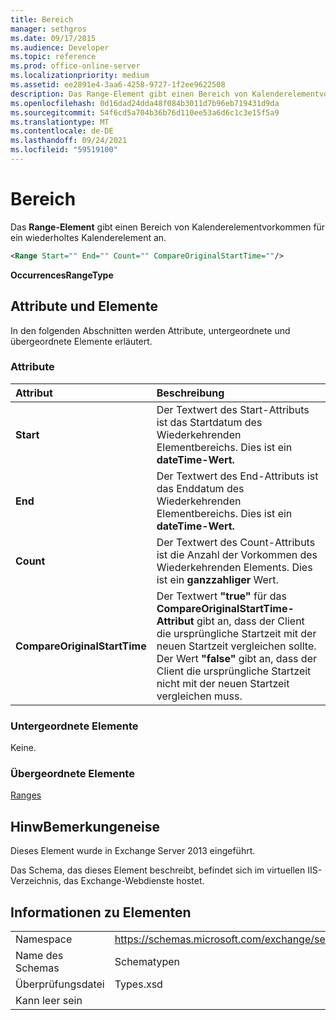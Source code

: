 ```yaml
---
title: Bereich
manager: sethgros
ms.date: 09/17/2015
ms.audience: Developer
ms.topic: reference
ms.prod: office-online-server
ms.localizationpriority: medium
ms.assetid: ee2891e4-3aa6-4258-9727-1f2ee9622508
description: Das Range-Element gibt einen Bereich von Kalenderelementvorkommen für ein wiederholtes Kalenderelement an.
ms.openlocfilehash: 0d16dad24dda48f084b3011d7b96eb719431d9da
ms.sourcegitcommit: 54f6cd5a704b36b76d110ee53a6d6c1c3e15f5a9
ms.translationtype: MT
ms.contentlocale: de-DE
ms.lasthandoff: 09/24/2021
ms.locfileid: "59519100"
---
```

# <a name="range"></a>Bereich

Das **Range-Element** gibt einen Bereich von Kalenderelementvorkommen für ein wiederholtes Kalenderelement an. 
  
```XML
<Range Start="" End="" Count="" CompareOriginalStartTime=""/>
```

 **OccurrencesRangeType**
## <a name="attributes-and-elements"></a>Attribute und Elemente

In den folgenden Abschnitten werden Attribute, untergeordnete und übergeordnete Elemente erläutert.
  
### <a name="attributes"></a>Attribute

|**Attribut**|**Beschreibung**|
|:-----|:-----|
|**Start** <br/> |Der Textwert  des Start-Attributs ist das Startdatum des Wiederkehrenden Elementbereichs. Dies ist ein **dateTime-Wert.**  <br/> |
|**End** <br/> |Der Textwert  des End-Attributs ist das Enddatum des Wiederkehrenden Elementbereichs. Dies ist ein **dateTime-Wert.**  <br/> |
|**Count** <br/> |Der Textwert  des Count-Attributs ist die Anzahl der Vorkommen des Wiederkehrenden Elements. Dies ist ein **ganzzahliger** Wert.  <br/> |
|**CompareOriginalStartTime** <br/> |Der Textwert **"true"** für das **CompareOriginalStartTime-Attribut** gibt an, dass der Client die ursprüngliche Startzeit mit der neuen Startzeit vergleichen sollte. Der Wert **"false"** gibt an, dass der Client die ursprüngliche Startzeit nicht mit der neuen Startzeit vergleichen muss.  <br/> |
   
### <a name="child-elements"></a>Untergeordnete Elemente

Keine.
  
### <a name="parent-elements"></a>Übergeordnete Elemente

[Ranges](ranges.md)
  
## <a name="remarks"></a>HinwBemerkungeneise

Dieses Element wurde in Exchange Server 2013 eingeführt.
  
Das Schema, das dieses Element beschreibt, befindet sich im virtuellen IIS-Verzeichnis, das Exchange-Webdienste hostet.
  
## <a name="element-information"></a>Informationen zu Elementen

|||
|:-----|:-----|
|Namespace  <br/> |https://schemas.microsoft.com/exchange/services/2006/types  <br/> |
|Name des Schemas  <br/> |Schematypen  <br/> |
|Überprüfungsdatei  <br/> |Types.xsd  <br/> |
|Kann leer sein  <br/> ||
   

